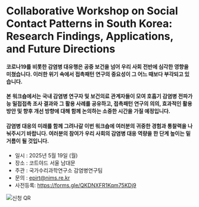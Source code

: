 # Collaborative Workshop on Social Contact Patterns in South Korea: Research Findings, Applications, and Future Directions

#### 코로나19를 비롯한 감염병 대유행은 공중 보건을 넘어 우리 사회 전반에 심각한 영향을 미쳤습니다. 이러한 위기 속에서 접촉패턴 연구의 중요성이 그 어느 때보다 부각되고 있습니다.
#### 본 워크숍에서는 국내 감염병 연구자 및 보건의료 관계자들이 모여 호흡기 감염병 전파가능 밀접접촉 조사 결과와 그 활용 사례를 공유하고, 접촉패턴 연구의 의의, 효과적인 활용 방안 및 향후 개선 방향에 대해 함께 논의하는 소중한 시간을 가질 예정입니다.
#### 감염병 대응의 미래를 함께 그려나갈 이번 워크숍에 여러분의 귀중한 경험과 통찰력을 나눠주시기 바랍니다. 여러분의 참여가 우리 사회의 감염병 대응 역량을 한 단계 높이는 밑거름이 될 것입니다.

- 일시 : 2025년 5월 19일 (월)
- 장소 : 코트야드 서울 남대문
- 주관 : 국가수리과학연구소 감염병연구팀
- 문의 : [epirt@nims.re.kr](https://mail.nims.re.kr:8443/mail/#compose?to=epirt%40nims.re.kr)
- 사전등록: https://forms.gle/QKDNXFR1Kqm75KDj9

![신청 QR](설문QR.png)
